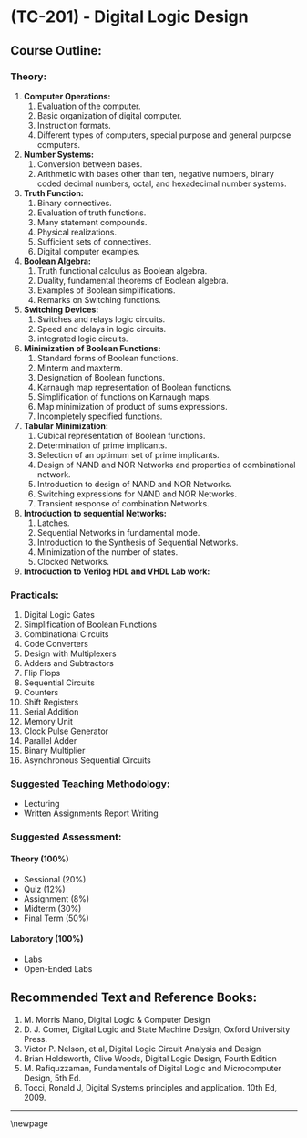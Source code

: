 # **(TC-201) - Digital Logic Design**

## **Course Outline:**

### **Theory:**


1. **Computer Operations:** 
   1. Evaluation of the computer. 
   2. Basic organization of digital computer.
   3. Instruction formats.
   4. Different types of computers, special purpose and general purpose computers.
2. **Number Systems:** 
   1. Conversion between bases. 
   2. Arithmetic with bases other than ten, negative numbers, binary coded decimal numbers, octal, and hexadecimal number systems.
3. **Truth Function:** 
   1. Binary connectives.
   2. Evaluation of truth functions.
   3. Many statement compounds.
   4. Physical realizations.
   5. Sufficient sets of connectives. 
   6. Digital computer examples.
4. **Boolean Algebra:**
   1. Truth functional calculus as Boolean algebra. 
   2. Duality, fundamental theorems of Boolean algebra.
   3. Examples of Boolean simplifications.
   4. Remarks on Switching functions.
5. **Switching Devices:**
   1. Switches and relays logic circuits.
   2. Speed and delays in logic circuits.
   3. integrated logic circuits.
6. **Minimization of Boolean Functions:** 
   1. Standard forms of Boolean functions.
   2. Minterm and maxterm.
   3. Designation of Boolean functions.
   4. Karnaugh map representation of Boolean functions.
   5. Simplification of functions on Karnaugh maps.
   6. Map minimization of product of sums expressions.
   7. Incompletely specified functions.
7. **Tabular Minimization:**
   1. Cubical representation of Boolean functions.
   2. Determination of prime implicants.
   3. Selection of an optimum set of prime implicants.
   4. Design of NAND and NOR Networks and properties of combinational network.
   5. Introduction to design of NAND and NOR Networks.
   6. Switching expressions for NAND and NOR Networks.
   7. Transient response of combination Networks.
8. **Introduction to sequential Networks:**
   1. Latches.
   2. Sequential Networks in fundamental mode.
   3. Introduction to the Synthesis of Sequential Networks.
   4. Minimization of the number of states. 
   5. Clocked Networks.
9. **Introduction to Verilog HDL and VHDL Lab work:**

### **Practicals:**

1. Digital Logic Gates
1. Simplification of Boolean Functions
1. Combinational Circuits
1. Code Converters
1. Design with Multiplexers
1. Adders and Subtractors
1. Flip Flops
1. Sequential Circuits
1. Counters
1. Shift Registers
1. Serial Addition
1. Memory Unit
1. Clock Pulse Generator
1. Parallel Adder
1. Binary Multiplier
1. Asynchronous Sequential Circuits

### **Suggested Teaching Methodology:**

- Lecturing
- Written Assignments Report Writing

### **Suggested Assessment:**

#### **Theory (100%)**

- Sessional (20%)
- Quiz (12%)
- Assignment (8%)
- Midterm (30%)
- Final Term (50%)

#### **Laboratory (100%)**

- Labs
- Open-Ended Labs

## **Recommended Text and Reference Books:**

1. M. Morris Mano, Digital Logic & Computer Design
1. D. J. Comer, Digital Logic and State Machine Design, Oxford University Press.
1. Victor P. Nelson, et al, Digital Logic Circuit Analysis and Design
1. Brian Holdsworth, Clive Woods, Digital Logic Design, Fourth Edition
1. M. Rafiquzzaman, Fundamentals of Digital Logic and Microcomputer Design, 5th Ed.
1. Tocci, Ronald J, Digital Systems principles and application. 10th Ed, 2009.

___
\newpage